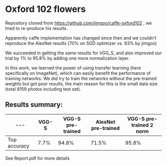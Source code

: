 # Oxford 102 flowers

Repository cloned from https://github.com/jimgoo/caffe-oxford102 , we tried to re-produce his results.

Apparently caffe implementation has changed since then and we couldn't reproduce the AlexNet results (70% on SGD optimizer vs. 93% by jimgoo)

We succeeded in getting the same results for VGG_S, and also improved our trial by 1% to 95.8% by adding one more normalization layer.

In this work, we learned the power of using transfer learning (here specifically on ImageNet), which can easily benefit the performance of training networks. We did try to train the networks without the pre-trained weights but got poor results, the main reason for this is the small data size (total 8159 photos including test set).

## Results summary:

| --- | VGG-S | VGG-S pre-trained | AlexNet pre-trained | VGG-S pre-trained 2 norm |
| --- | --- | --- | --- | --- |
| Top accuracy | 7.7% | 94.8% | 71.5% | 95.8% | 

See Report.pdf for more details